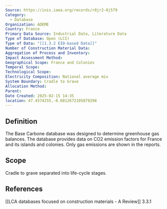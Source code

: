 ```yaml
---
Source: https://inis.iaea.org/records/r8jr2-0j579
Category:
  - Database
Organization: ADEME
Country: France
Primary Data Source: Industrial Data, Literature Data
Type of Database: Open (LCI)
Type of Data: "[[1.3.2 EIO-based Data]]"
Number of Construction Material Data: 
Aggregation of Process and Inventory: 
Impact Assessment Method: 
Geographical Scope: France and Colonies
Temporal Scope: 
Technological Scope: 
Electricity Composition: National average mix
System Boundary: Cradle to Grave
Allocation Method: 
Parent: 
Date Created: 2025-02-15 14:35
location: 47.4574255,-0.6012672105879298
---
```

## Definition
The Base Carbone database was designed to determine greenhouse gas balances. The database provides data on CO2 emission factors for France and its islands and colonies. Only gas emissions are shown in the reports.
## Scope
Cradle to grave separated into life-cycle stages.
## References
[[LCA databases focused on construction materials - A Review]] 3.3.1